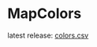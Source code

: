 # MapColors

latest release: [colors.csv](https://github.com/nothub/MapColors/releases/latest/download/colors.csv)
